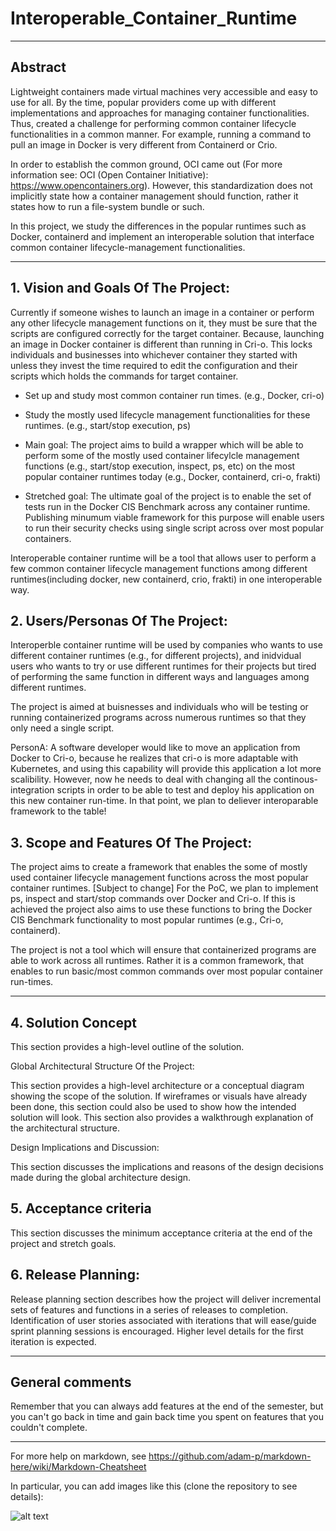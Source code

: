 # Interoperable_Container_Runtime
** **

## Abstract

Lightweight containers made virtual machines very accessible and easy to use for all. By the time, popular providers come up with different implementations and approaches for managing container functionalities. Thus, created a challenge for performing common container lifecycle functionalities in a common manner. For example, running a command to pull an image in Docker is very different from Containerd or Crio.
 
In order to establish the common ground, OCI came out (For more information see: OCI (Open Container Initiative): https://www.opencontainers.org). However, this standardization does not implicitly state how a container management should function, rather it states how to run a file-system bundle or such. 

In this project, we study the differences in the popular runtimes such as Docker, containerd and implement an interoperable solution that interface common container lifecycle-management functionalities. 


** **

## 1.   Vision and Goals Of The Project:

Currently if someone wishes to launch an image in a container or perform any other lifecycle management functions on it, they must be sure that the scripts are configured correctly for the target container. Because, launching an image in Docker container is different than running in Cri-o. 
This locks individuals and businesses into whichever container they started with unless they invest the time required to edit the configuration and their scripts which holds the commands for target container. 

* Set up and study most common container run times. (e.g., Docker, cri-o)

* Study the mostly used lifecycle management functionalities for these runtimes. (e.g., start/stop execution, ps)

* Main goal: The project aims to build a wrapper which will be able to perform some of the mostly used container lifecylcle management functions (e.g., start/stop execution, inspect, ps, etc) on the most popular container runtimes today (e.g., Docker, containerd, cri-o, frakti)


* Stretched goal: The ultimate goal of the project is to enable the set of tests run in the Docker CIS Benchmark across any container runtime. Publishing minumum viable framework for this purpose will enable users to run their security checks using single script across over most popular containers.

Interoperable container runtime will be a tool that allows user to perform a few common container lifecycle management functions among different runtimes(including docker, new containerd, crio, frakti) in one interoperable way. 

## 2. Users/Personas Of The Project:
Interoperble container runtime will be used by companies who wants to use different container runtimes (e.g., for different projects), and inidvidual users who wants to try or use different runtimes for their projects but tired of performing the same function in different ways and languages among different runtimes.

The project is aimed at buisnesses and individuals who will be testing or running containerized programs across numerous runtimes so that they only need a single script. 

PersonA: A software developer would like to move an application from Docker to Cri-o, because he realizes that cri-o is more adaptable with Kubernetes, and using this capability will provide this application a lot more scalibility. However, now he needs to deal with changing all the continous-integration scripts in order to be able to test and deploy his application on this new container run-time. In that point, we plan to deliever interoparable framework to the table!


## 3.   Scope and Features Of The Project:


The project aims to create a framework that enables the some of mostly used container lifecycle management functions across the most popular container runtimes. 
[Subject to change] For the PoC, we plan to implement ps, inspect and start/stop commands over Docker and Cri-o. 
If this is achieved the project also aims to use these functions to bring the Docker CIS Benchmark functionality to most popular runtimes (e.g., Cri-o, containerd). 

The project is not a tool which will ensure that containerized programs are able to work across all runtimes. Rather it is a common framework, that enables to run basic/most common commands over most popular container run-times. 


** **

## 4. Solution Concept

This section provides a high-level outline of the solution.

Global Architectural Structure Of the Project:

This section provides a high-level architecture or a conceptual diagram showing the scope of the solution. If wireframes or visuals have already been done, this section could also be used to show how the intended solution will look. This section also provides a walkthrough explanation of the architectural structure.

 

Design Implications and Discussion:

This section discusses the implications and reasons of the design decisions made during the global architecture design.

## 5. Acceptance criteria

This section discusses the minimum acceptance criteria at the end of the project and stretch goals.



## 6.  Release Planning:

Release planning section describes how the project will deliver incremental sets of features and functions in a series of releases to completion. Identification of user stories associated with iterations that will ease/guide sprint planning sessions is encouraged. Higher level details for the first iteration is expected.

** **

## General comments

Remember that you can always add features at the end of the semester, but you can't go back in time and gain back time you spent on features that you couldn't complete.

** **

For more help on markdown, see
https://github.com/adam-p/markdown-here/wiki/Markdown-Cheatsheet

In particular, you can add images like this (clone the repository to see details):

![alt text](https://github.com/BU-NU-CLOUD-SP18/sample-project/raw/master/cloud.png "Hover text")
